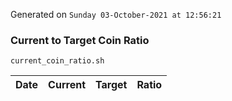 Generated on `Sunday 03-October-2021 at 12:56:21`

### Current to Target Coin Ratio
`current_coin_ratio.sh`

Date|Current|Target|Ratio
---|---|---|---
